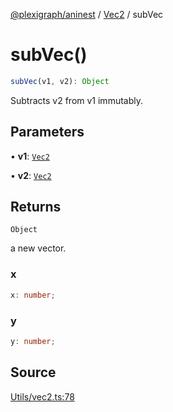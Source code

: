 [@plexigraph/aninest](../../index.md) / [Vec2](../index.md) / subVec

# subVec()

```ts
subVec(v1, v2): Object
```

Subtracts v2 from v1 immutably.

## Parameters

• **v1**: [`Vec2`](../type-aliases/Vec2.md)

• **v2**: [`Vec2`](../type-aliases/Vec2.md)

## Returns

`Object`

a new vector.

### x

```ts
x: number;
```

### y

```ts
y: number;
```

## Source

[Utils/vec2.ts:78](https://github.com/plexigraph/aninest/blob/b36f74d/src/Utils/vec2.ts#L78)
